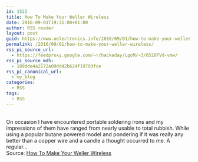 ```yaml
---
id: 1522
title: How To Make Your Weller Wireless
date: 2016-09-01T19:31:00+01:00
author: RSS reader
layout: post
guid: https://www.uelectronics.info/2016/09/01/how-to-make-your-weller-wireless/
permalink: /2016/09/01/how-to-make-your-weller-wireless/
rss_pi_source_url:
  - https://feedproxy.google.com/~r/hackaday/LgoM/~3/O520FVd-vmw/
rss_pi_source_md5:
  - 189dde4a2172a09dd42b624f19793fce
rss_pi_canonical_url:
  - my_blog
categories:
  - RSS
tags:
  - RSS
---
```

&#013;  
On occasion I have encountered portable soldering irons and my impressions of them have ranged from nearly usable to total rubbish. While using a popular butane powered model and pondering if it was really any better than a copper wire and a candle a thought occurred to me. A regular…&#013;  
Source: <a href="https://feedproxy.google.com/~r/hackaday/LgoM/~3/O520FVd-vmw/" target="_blank">How To Make Your Weller Wireless</a>